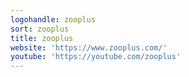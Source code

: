 ```yaml
---
logohandle: zooplus
sort: zooplus
title: zooplus
website: 'https://www.zooplus.com/'
youtube: 'https://youtube.com/zooplus'
---
```

